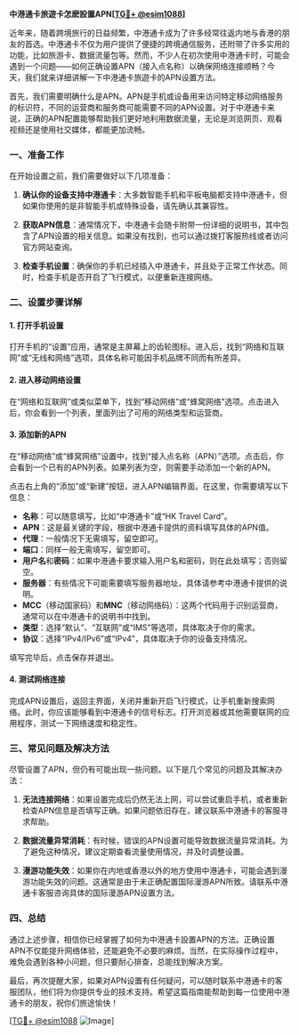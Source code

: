 **中港通卡旅遊卡怎麽設置APN[[TG💪+ @esim1088](https://t.me/s/esim1088)]**

近年来，随着跨境旅行的日益频繁，中港通卡成为了许多经常往返内地与香港的朋友的首选。中港通卡不仅为用户提供了便捷的跨境通信服务，还附带了许多实用的功能，比如旅游卡、数据流量包等。然而，不少人在初次使用中港通卡时，可能会遇到一个问题——如何正确设置APN（接入点名称）以确保网络连接顺畅？今天，我们就来详细讲解一下中港通卡旅遊卡的APN设置方法。

首先，我们需要明确什么是APN。APN是手机或设备用来访问特定移动网络服务的标识符，不同的运营商和服务商可能需要不同的APN设置。对于中港通卡来说，正确的APN配置能够帮助我们更好地利用数据流量，无论是浏览网页、观看视频还是使用社交媒体，都能更加流畅。

### 一、准备工作

在开始设置之前，我们需要做好以下几项准备：

1. **确认你的设备支持中港通卡**：大多数智能手机和平板电脑都支持中港通卡，但如果你使用的是非智能手机或特殊设备，请先确认其兼容性。
   
2. **获取APN信息**：通常情况下，中港通卡会随卡附带一份详细的说明书，其中包含了APN设置的相关信息。如果没有找到，也可以通过拨打客服热线或者访问官方网站查询。

3. **检查手机设置**：确保你的手机已经插入中港通卡，并且处于正常工作状态。同时，检查手机是否开启了飞行模式，以便重新连接网络。

### 二、设置步骤详解

#### 1. 打开手机设置

打开手机的“设置”应用，通常是主屏幕上的齿轮图标。进入后，找到“网络和互联网”或“无线和网络”选项，具体名称可能因手机品牌不同而有所差异。

#### 2. 进入移动网络设置

在“网络和互联网”或类似菜单下，找到“移动网络”或“蜂窝网络”选项。点击进入后，你会看到一个列表，里面列出了可用的网络类型和运营商。

#### 3. 添加新的APN

在“移动网络”或“蜂窝网络”设置中，找到“接入点名称（APN）”选项。点击后，你会看到一个已有的APN列表。如果列表为空，则需要手动添加一个新的APN。

点击右上角的“添加”或“新建”按钮，进入APN编辑界面。在这里，你需要填写以下信息：

- **名称**：可以随意填写，比如“中港通卡”或“HK Travel Card”。
- **APN**：这是最关键的字段，根据中港通卡提供的资料填写具体的APN值。
- **代理**：一般情况下无需填写，留空即可。
- **端口**：同样一般无需填写，留空即可。
- **用户名**和**密码**：如果中港通卡要求输入用户名和密码，则在此处填写；否则留空。
- **服务器**：有些情况下可能需要填写服务器地址，具体请参考中港通卡提供的说明。
- **MCC**（移动国家码）和**MNC**（移动网络码）：这两个代码用于识别运营商，通常可以在中港通卡的说明书中找到。
- **类型**：选择“默认”、“互联网”或“IMS”等选项，具体取决于你的需求。
- **协议**：选择“IPv4/IPv6”或“IPv4”，具体取决于你的设备支持情况。

填写完毕后，点击保存并退出。

#### 4. 测试网络连接

完成APN设置后，返回主界面，关闭并重新开启飞行模式，让手机重新搜索网络。此时，你应该能够看到中港通卡的信号标志。打开浏览器或其他需要联网的应用程序，测试一下网络速度和稳定性。

### 三、常见问题及解决方法

尽管设置了APN，但仍有可能出现一些问题。以下是几个常见的问题及其解决办法：

1. **无法连接网络**：如果设置完成后仍然无法上网，可以尝试重启手机，或者重新检查APN信息是否填写正确。如果问题依旧存在，建议联系中港通卡的客服寻求帮助。

2. **数据流量异常消耗**：有时候，错误的APN设置可能导致数据流量异常消耗。为了避免这种情况，建议定期查看流量使用情况，并及时调整设置。

3. **漫游功能失效**：如果你在内地或香港以外的地方使用中港通卡，可能会遇到漫游功能失效的问题。这通常是由于未正确配置国际漫游APN所致。请联系中港通卡客服咨询具体的国际漫游APN设置方法。

### 四、总结

通过上述步骤，相信你已经掌握了如何为中港通卡設置APN的方法。正确设置APN不仅能提升网络体验，还能避免不必要的麻烦。当然，在实际操作过程中，难免会遇到各种小问题，但只要耐心排查，总能找到解决方案。

最后，再次提醒大家，如果对APN设置有任何疑问，可以随时联系中港通卡的客服团队，他们将为你提供专业的技术支持。希望这篇指南能帮助到每一位使用中港通卡的朋友，祝你们旅途愉快！

[[TG💪+ @esim1088](https://t.me/s/esim1088) ![Image](https://i.postimg.cc/4NQfJmqS/Snipaste-2025-05-13-00-14-12.png)]